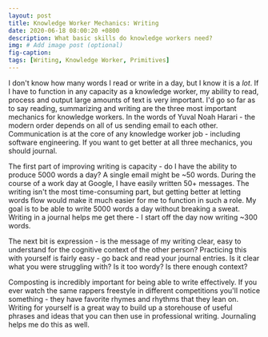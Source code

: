 ```yaml
---
layout: post
title: Knowledge Worker Mechanics: Writing
date: 2020-06-18 08:00:20 +0800
description: What basic skills do knowledge workers need?
img: # Add image post (optional)
fig-caption: 
tags: [Writing, Knowledge Worker, Primitives]
---
```


I don't know how many words I read or write in a day, but I know it is a _lot_. If I have to function in any capacity as a knowledge worker, my ability to read, process and output large amounts of text is very important. I'd go so far as to say reading, summarizing and writing are the three most important mechanics for knowledge workers. In the words of Yuval Noah Harari - the modern order depends on all of us sending email to each other. Communication is at the core of any knowledge worker job - including software engineering. If you want to get better at all three mechanics, you should journal.

The first part of improving writing is capacity - do I have the ability to produce 5000 words a day? A single email might be ~50 words. During the course of a work day at Google, I have easily written 50+ messages. The writing isn't the most time-consuming part, but getting better at letting words flow would make it much easier for me to function in such a role. My goal is to be able to write 5000 words a day without breaking a sweat. Writing in a journal helps me get there - I start off the day now writing ~300 words.

The next bit is expression - is the message of my writing clear, easy to understand for the cognitive context of the other person? Practicing this with yourself is fairly easy - go back and read your journal entries. Is it clear what you were struggling with? Is it too wordy? Is there enough context?

Composting is incredibly important for being able to write effectively. If you ever watch the same rappers freestyle in different competitions you'll notice something - they have favorite rhymes and rhythms that they lean on. Writing for yourself is a great way to build up a storehouse of useful phrases and ideas that you can then use in professional writing. Journaling helps me do this as well. 
